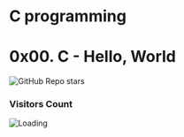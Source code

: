 # C programming 
# 0x00. C - Hello, World






![GitHub Repo stars](https://img.shields.io/github/stars/Tr-reny/alx-low_level_programming?style=social)




### Visitors Count
<img align="left" src = "https://profile-counter.glitch.me/alx-low-level/count.svg" alt ="Loading">
